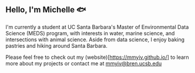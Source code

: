## Hello, I'm Michelle 🐟<br/>

I'm currently a student at UC Santa Barbara's Master of Environmental Data Science (MEDS) program, with interests in water, marine science, and intersections with animal science. Aside from data science, I enjoy baking pastries and hiking around Santa Barbara.

Please feel free to check out my (website)[https://mmyiv.github.io/] to learn more about my projects or contact me at mmyiv@bren.ucsb.edu
